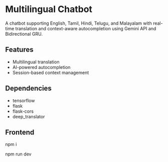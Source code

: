 # Multilingual Chatbot

A chatbot supporting English, Tamil, Hindi, Telugu, and Malayalam with real-time translation and context-aware autocompletion using Gemini API and Bidirectional GRU.

## Features
- Multilingual translation
- AI-powered autocompletion
- Session-based context management

## Dependencies
- tensorflow
- flask
- flask-cors
- deep_translator

## Frontend
npm i

npm run dev




